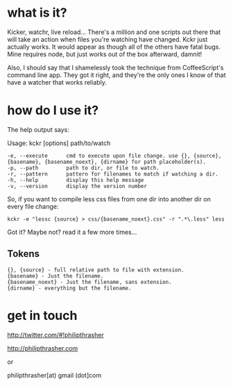 what is it?
===========

Kicker, watchr, live reload... There's a million and one scripts out there that
will take an action when files you're watching have changed. Kckr just actually
works. It would appear as though all of the others have fatal bugs. Mine
requires node, but just works out of the box afterward, damnit!

Also, I should say that I shamelessly took the technique from CoffeeScript's
command line app. They got it right, and they're the only ones I know of that
have a watcher that works reliably.


how do I use it?
================

The help output says:

  Usage: kckr [options] path/to/watch


    -e, --execute      cmd to execute upon file change. use {}, {source}, {basename}, {basename_noext}, {dirname} for path placeholder(s).
    -p, --path         path to dir, or file to watch.
    -r, --pattern      pattern for filenames to match if watching a dir.
    -h, --help         display this help message
    -v, --version      display the version number

So, if you want to compile less css files from one dir into another dir on every file change:

    kckr -e "lessc {source} > css/{basename_noext}.css" -r ".*\.less" less

Got it? Maybe not? read it a few more times...

Tokens
------

    {}, {source} - full relative path to file with extension.
    {basename} - Just the filename.
    {basename_noext} - Just the filename, sans extension.
    {dirname} - everything but the filename.

get in touch
============

http://twitter.com/#!philipthrasher

http://philipthrasher.com

or

philipthrasher[at) gmail (dot]com
